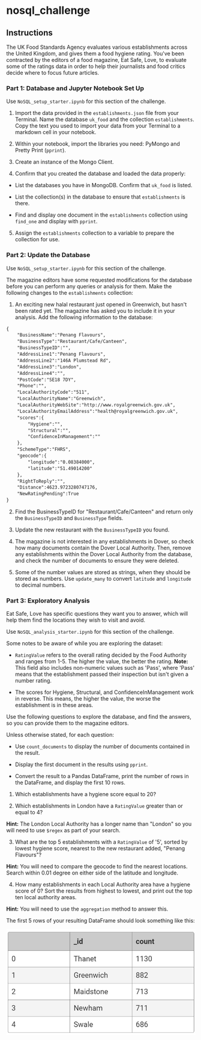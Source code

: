# nosql_challenge

## Instructions
The UK Food Standards Agency evaluates various establishments across the United Kingdom, and gives them a food hygiene rating. You've been contracted by the editors of a food magazine, Eat Safe, Love, to evaluate some of the ratings data in order to help their journalists and food critics decide where to focus future articles.

### Part 1: Database and Jupyter Notebook Set Up
Use `NoSQL_setup_starter.ipynb` for this section of the challenge. 

 1. Import the data provided in the `establishments.json` file from your Terminal. Name the database `uk_food` and the collection `establishments`. Copy the text you used to import your data from your Terminal to a markdown cell in your notebook.

 2. Within your notebook, import the libraries you need: PyMongo and Pretty Print (`pprint`).

 3. Create an instance of the Mongo Client.

 4. Confirm that you created the database and loaded the data properly:


   * List the databases you have in MongoDB. Confirm that `uk_food` is listed.
 
   * List the collection(s) in the database to ensure that `establishments` is there.

   * Find and display one document in the `establishments` collection using `find_one` and display with `pprint`.

 5. Assign the `establishments` collection to a variable to prepare the collection for use.

### Part 2: Update the Database
Use `NoSQL_setup_starter.ipynb` for this section of the challenge.

The magazine editors have some requested modifications for the database before you can perform any queries or analysis for them. Make the following changes to the `establishments` collection:

 1. An exciting new halal restaurant just opened in Greenwich, but hasn't been rated yet. The magazine has asked you to include it in your analysis. Add the following information to the database:

```diff
{
    "BusinessName":"Penang Flavours",
    "BusinessType":"Restaurant/Cafe/Canteen",
    "BusinessTypeID":"",
    "AddressLine1":"Penang Flavours",
    "AddressLine2":"146A Plumstead Rd",
    "AddressLine3":"London",
    "AddressLine4":"",
    "PostCode":"SE18 7DY",
    "Phone":"",
    "LocalAuthorityCode":"511",
    "LocalAuthorityName":"Greenwich",
    "LocalAuthorityWebSite":"http://www.royalgreenwich.gov.uk",
    "LocalAuthorityEmailAddress":"health@royalgreenwich.gov.uk",
    "scores":{
        "Hygiene":"",
        "Structural":"",
        "ConfidenceInManagement":""
    },
    "SchemeType":"FHRS",
    "geocode":{
        "longitude":"0.08384000",
        "latitude":"51.49014200"
    },
    "RightToReply":"",
    "Distance":4623.9723280747176,
    "NewRatingPending":True
}
```

 2. Find the BusinessTypeID for "Restaurant/Cafe/Canteen" and return only the `BusinessTypeID` and `BusinessType` fields.

 3. Update the new restaurant with the `BusinessTypeID` you found.

 4. The magazine is not interested in any establishments in Dover, so check how many documents contain the Dover Local Authority. Then, remove any establishments within the Dover Local Authority from the database, and check the number of documents to ensure they were deleted.

 5. Some of the number values are stored as strings, when they should be stored as numbers. Use `update_many` to convert `latitude` and `longitude` to decimal numbers.

### Part 3: Exploratory Analysis 
Eat Safe, Love has specific questions they want you to answer, which will help them find the locations they wish to visit and avoid.

Use `NoSQL_analysis_starter.ipynb` for this section of the challenge.

Some notes to be aware of while you are exploring the dataset:

 * `RatingValue` refers to the overall rating decided by the Food Authority and ranges from 1-5. The higher the value, the better the rating. **Note:** This field also includes non-numeric values such as 'Pass', where 'Pass' means that the establishment passed their inspection but isn't given a number rating.

 * The scores for Hygiene, Structural, and ConfidenceInManagement work in reverse. This means, the higher the value, the worse the establishment is in these areas.

Use the following questions to explore the database, and find the answers, so you can provide them to the magazine editors.

Unless otherwise stated, for each question:

 * Use `count_documents` to display the number of documents contained in the result.

 * Display the first document in the results using `pprint`.

 * Convert the result to a Pandas DataFrame, print the number of rows in the DataFrame, and display the first 10 rows.

 1. Which establishments have a hygiene score equal to 20?

 2. Which establishments in London have a `RatingValue` greater than or equal to 4?

  **Hint:** The London Local Authority has a longer name than "London" so you will need to use `$regex` as part of your search.

 3. What are the top 5 establishments with a `RatingValue` of '5', sorted by lowest hygiene score, nearest to the new restaurant added, "Penang Flavours"?

  **Hint:** You will need to compare the geocode to find the nearest locations. Search within 0.01 degree on either side of the latitude and longitude.

 4. How many establishments in each Local Authority area have a hygiene score of 0? Sort the results from highest to lowest, and print out the top ten local authority areas.

  **Hint:** You will need to use the `aggregation` method to answer this.

The first 5 rows of your resulting DataFrame should look something like this:

![Alt text](Images/df.jpg)